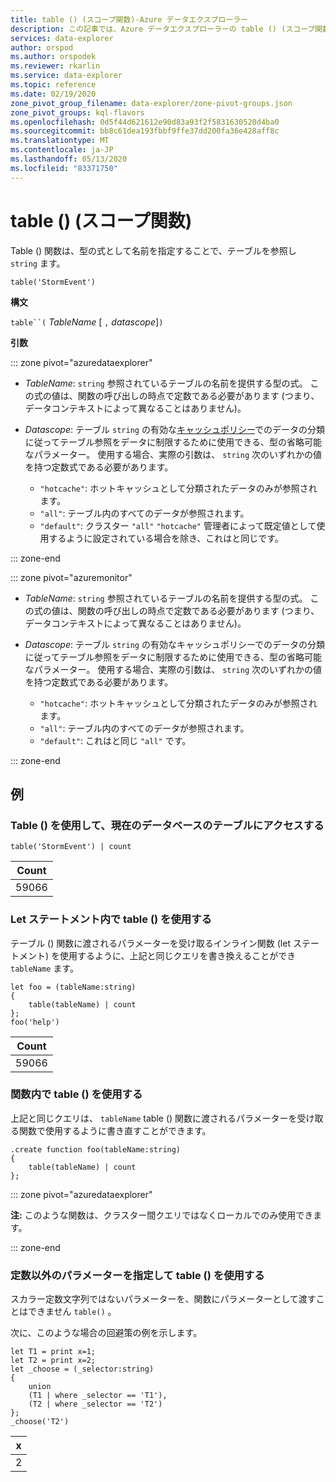 ```yaml
---
title: table () (スコープ関数)-Azure データエクスプローラー
description: この記事では、Azure データエクスプローラーの table () (スコープ関数) について説明します。
services: data-explorer
author: orspod
ms.author: orspodek
ms.reviewer: rkarlin
ms.service: data-explorer
ms.topic: reference
ms.date: 02/19/2020
zone_pivot_group_filename: data-explorer/zone-pivot-groups.json
zone_pivot_groups: kql-flavors
ms.openlocfilehash: 0d5f44d621612e90d83a93f2f5831630520d4ba0
ms.sourcegitcommit: bb8c61dea193fbbf9ffe37dd200fa36e428aff8c
ms.translationtype: MT
ms.contentlocale: ja-JP
ms.lasthandoff: 05/13/2020
ms.locfileid: "83371750"
---
```

# <a name="table-scope-function"></a>table () (スコープ関数)

Table () 関数は、型の式として名前を指定することで、テーブルを参照し `string` ます。

```kusto
table('StormEvent')
```

**構文**

`table``(` *TableName* [ `,` *datascope*]`)`

**引数**

::: zone pivot="azuredataexplorer"

* *TableName*: `string` 参照されているテーブルの名前を提供する型の式。 この式の値は、関数の呼び出しの時点で定数である必要があります (つまり、データコンテキストによって異なることはありません)。

* *Datascope*: テーブル `string` の有効な[キャッシュポリシー](../management/cachepolicy.md)でのデータの分類に従ってテーブル参照をデータに制限するために使用できる、型の省略可能なパラメーター。 使用する場合、実際の引数は、 `string` 次のいずれかの値を持つ定数式である必要があります。

    - `"hotcache"`: ホットキャッシュとして分類されたデータのみが参照されます。
    - `"all"`: テーブル内のすべてのデータが参照されます。
    - `"default"`: クラスター `"all"` `"hotcache"` 管理者によって既定値として使用するように設定されている場合を除き、これはと同じです。

::: zone-end

::: zone pivot="azuremonitor"

* *TableName*: `string` 参照されているテーブルの名前を提供する型の式。 この式の値は、関数の呼び出しの時点で定数である必要があります (つまり、データコンテキストによって異なることはありません)。

* *Datascope*: テーブル `string` の有効なキャッシュポリシーでのデータの分類に従ってテーブル参照をデータに制限するために使用できる、型の省略可能なパラメーター。 使用する場合、実際の引数は、 `string` 次のいずれかの値を持つ定数式である必要があります。

    - `"hotcache"`: ホットキャッシュとして分類されたデータのみが参照されます。
    - `"all"`: テーブル内のすべてのデータが参照されます。
    - `"default"`: これはと同じ `"all"` です。

::: zone-end

## <a name="examples"></a>例

### <a name="use-table-to-access-table-of-the-current-database"></a>Table () を使用して、現在のデータベースのテーブルにアクセスする

<!-- csl: https://help.kusto.windows.net/Samples -->
```kusto
table('StormEvent') | count
```

|Count|
|---|
|59066|

### <a name="use-table-inside-let-statements"></a>Let ステートメント内で table () を使用する

テーブル () 関数に渡されるパラメーターを受け取るインライン関数 (let ステートメント) を使用するように、上記と同じクエリを書き換えることができ `tableName` ます。

<!-- csl: https://help.kusto.windows.net/Samples -->
```kusto
let foo = (tableName:string)
{
    table(tableName) | count
};
foo('help')
```

|Count|
|---|
|59066|

### <a name="use-table-inside-functions"></a>関数内で table () を使用する

上記と同じクエリは、 `tableName` table () 関数に渡されるパラメーターを受け取る関数で使用するように書き直すことができます。

```kusto
.create function foo(tableName:string)
{
    table(tableName) | count
};
```

::: zone pivot="azuredataexplorer"

**注:** このような関数は、クラスター間クエリではなくローカルでのみ使用できます。

::: zone-end

### <a name="use-table-with-non-constant-parameter"></a>定数以外のパラメーターを指定して table () を使用する

スカラー定数文字列ではないパラメーターを、関数にパラメーターとして渡すことはできません `table()` 。

次に、このような場合の回避策の例を示します。

```kusto
let T1 = print x=1;
let T2 = print x=2;
let _choose = (_selector:string)
{
    union
    (T1 | where _selector == 'T1'),
    (T2 | where _selector == 'T2')
};
_choose('T2')

```

|x|
|---|
|2|
